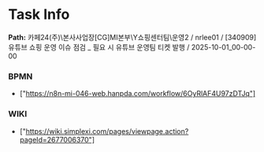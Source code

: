 # Task Info

**Path:** 카페24(주)\본사사업장\[CG]MI본부\Y쇼핑센터팀\운영2 / nrlee01 / [340909] 유튜브 쇼핑 운영 이슈 점검 _ 필요 시 유튜브 운영팀 티켓 발행 / 2025-10-01_00-00-00

### BPMN
- ["https://n8n-mi-046-web.hanpda.com/workflow/6OyRlAF4U97zDTJq"]

### WIKI
- ["https://wiki.simplexi.com/pages/viewpage.action?pageId=2677006370"]

